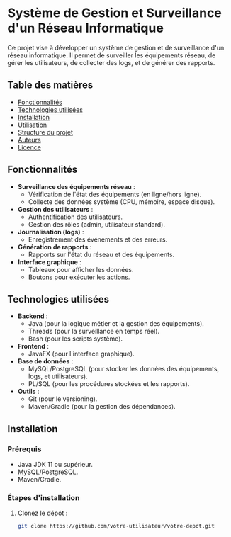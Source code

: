 # Système de Gestion et Surveillance d'un Réseau Informatique

Ce projet vise à développer un système de gestion et de surveillance d'un réseau informatique. Il permet de surveiller les équipements réseau, de gérer les utilisateurs, de collecter des logs, et de générer des rapports.

## Table des matières
- [Fonctionnalités](#fonctionnalités)
- [Technologies utilisées](#technologies-utilisées)
- [Installation](#installation)
- [Utilisation](#utilisation)
- [Structure du projet](#structure-du-projet)
- [Auteurs](#auteurs)
- [Licence](#licence)

## Fonctionnalités

- **Surveillance des équipements réseau** :
  - Vérification de l'état des équipements (en ligne/hors ligne).
  - Collecte des données système (CPU, mémoire, espace disque).
- **Gestion des utilisateurs** :
  - Authentification des utilisateurs.
  - Gestion des rôles (admin, utilisateur standard).
- **Journalisation (logs)** :
  - Enregistrement des événements et des erreurs.
- **Génération de rapports** :
  - Rapports sur l'état du réseau et des équipements.
- **Interface graphique** :
  - Tableaux pour afficher les données.
  - Boutons pour exécuter les actions.

## Technologies utilisées

- **Backend** :
  - Java (pour la logique métier et la gestion des équipements).
  - Threads (pour la surveillance en temps réel).
  - Bash (pour les scripts système).
- **Frontend** :
  - JavaFX (pour l'interface graphique).
- **Base de données** :
  - MySQL/PostgreSQL (pour stocker les données des équipements, logs, et utilisateurs).
  - PL/SQL (pour les procédures stockées et les rapports).
- **Outils** :
  - Git (pour le versioning).
  - Maven/Gradle (pour la gestion des dépendances).

## Installation

### Prérequis

- Java JDK 11 ou supérieur.
- MySQL/PostgreSQL.
- Maven/Gradle.

### Étapes d'installation

1. Clonez le dépôt :
   ```bash
   git clone https://github.com/votre-utilisateur/votre-depot.git
